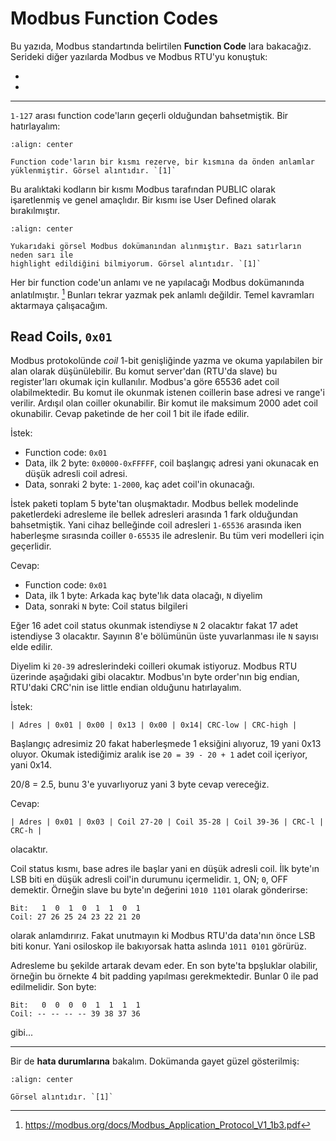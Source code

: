 # Modbus Function Codes

Bu yazıda, Modbus standartında belirtilen **Function Code** lara bakacağız.
Serideki diğer yazılarda Modbus ve Modbus RTU'yu konuştuk:

- [](modbus.md)
- [](modbus-rtu.md)

---

`1-127` arası function code'ların geçerli olduğundan bahsetmiştik. Bir
hatırlayalım:

```{figure} assets/modbus-figure-10.jpg
:align: center

Function code'ların bir kısmı rezerve, bir kısmına da önden anlamlar
yüklenmiştir. Görsel alıntıdır. `[1]`
```

Bu aralıktaki kodların bir kısmı Modbus tarafından PUBLIC olarak işaretlenmiş ve
genel amaçlıdır. Bir kısmı ise User Defined olarak bırakılmıştır.

```{figure} assets/modbus-function-codes-tablo.jpg
:align: center

Yukarıdaki görsel Modbus dokümanından alınmıştır. Bazı satırların neden sarı ile
highlight edildiğini bilmiyorum. Görsel alıntıdır. `[1]`
```

Her bir function code'un anlamı ve ne yapılacağı Modbus dokümanında anlatılmıştır.
[^1f] Bunları tekrar yazmak pek anlamlı değildir. Temel kavramları aktarmaya
çalışacağım.

## Read Coils, `0x01`

Modbus protokolünde *coil* 1-bit genişliğinde yazma ve okuma yapılabilen bir
alan olarak düşünülebilir. Bu komut server'dan (RTU'da slave) bu register'ları
okumak için kullanılır. Modbus'a göre 65536 adet coil olabilmektedir. Bu komut
ile okunmak istenen coillerin base adresi ve range'i verilir. Ardışıl olan coiller
okunabilir. Bir komut ile maksimum 2000 adet coil okunabilir. Cevap paketinde de
her coil 1 bit ile ifade edilir.

İstek:

- Function code: `0x01`
- Data, ilk 2 byte: `0x0000-0xFFFFF`, coil başlangıç adresi yani okunacak en
  düşük adresli coil adresi.
- Data, sonraki 2 byte: `1-2000`, kaç adet coil'in okunacağı.

İstek paketi toplam 5 byte'tan oluşmaktadır. Modbus bellek modelinde paketlerdeki
adresleme ile bellek adresleri arasında 1 fark olduğundan bahsetmiştik. Yani
cihaz belleğinde coil adresleri `1-65536` arasında iken haberleşme sırasında
coiller `0-65535` ile adreslenir. Bu tüm veri modelleri için geçerlidir.

Cevap:

- Function code: `0x01`
- Data, ilk 1 byte: Arkada kaç byte'lık data olacağı, `N` diyelim
- Data, sonraki `N` byte: Coil status bilgileri

Eğer 16 adet coil status okunmak istendiyse `N` 2 olacaktır fakat 17 adet
istendiyse 3 olacaktır. Sayının 8'e bölümünün üste yuvarlanması ile `N` sayısı
elde edilir.

Diyelim ki `20-39` adreslerindeki coilleri okumak istiyoruz. Modbus RTU üzerinde
aşağıdaki gibi olacaktır. Modbus'ın byte order'nın big endian, RTU'daki CRC'nin
ise little endian olduğunu hatırlayalım.

İstek:

```text
| Adres | 0x01 | 0x00 | 0x13 | 0x00 | 0x14| CRC-low | CRC-high |
```

Başlangıç adresimiz 20 fakat haberleşmede 1 eksiğini alıyoruz, 19 yani 0x13
oluyor. Okumak istediğimiz aralık ise `20 = 39 - 20 + 1` adet coil içeriyor,
yani 0x14.

20/8 = 2.5, bunu 3'e yuvarlıyoruz yani 3 byte cevap vereceğiz.

Cevap:

```text
| Adres | 0x01 | 0x03 | Coil 27-20 | Coil 35-28 | Coil 39-36 | CRC-l | CRC-h |
```

olacaktır.

Coil status kısmı, base adres ile başlar yani en düşük adresli coil.
İlk byte'ın LSB biti en düşük adresli coil'in durumunu içermelidir. `1`, ON;
`0`, OFF demektir. Örneğin slave bu byte'ın değerini `1010 1101` olarak
gönderirse:

```text
Bit:   1  0  1  0  1  1  0  1 
Coil: 27 26 25 24 23 22 21 20
```

olarak anlamdırırız. Fakat unutmayın ki Modbus RTU'da data'nın önce LSB biti
konur. Yani osiloskop ile bakıyorsak hatta aslında `1011 0101` görürüz.

Adresleme bu şekilde artarak devam eder. En son byte'ta bpşluklar olabilir,
örneğin bu örnekte 4 bit padding yapılması gerekmektedir. Bunlar 0 ile
pad edilmelidir. Son byte:

```text
Bit:   0  0  0  0  1  1  1  1 
Coil: -- -- -- -- 39 38 37 36
```

gibi...

---

Bir de **hata durumlarına** bakalım. Dokümanda gayet güzel gösterilmiş:

```{figure} assets/modbus-function-codes-11.jpg
:align: center

Görsel alıntıdır. `[1]`
```



[^1f]: <https://modbus.org/docs/Modbus_Application_Protocol_V1_1b3.pdf>
[^2f]: <https://www.modbus.org/docs/Modbus_over_serial_line_V1_02.pdf>